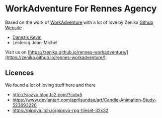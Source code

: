 # WorkAdventure For Rennes Agency


Based on the work of [WorkAdventure](https://workadventu.re) with a lot of love by Zenika [Github](https://github.com/Zenika) [Website](https://www.zenika.com/)
 * [Danezis Kevin](https://github.com/besstiolle/)
 * Leclercq Jean-Michel

Visit us on [https://zenika.github.io/rennes-workadventure/](https://zenika.github.io/rennes-workadventure/).

## Licences

We found a lot of loving stuff here and there

 * http://slazyu.blog.fc2.com/?cat=5
 * https://www.deviantart.com/aprilsundae/art/Candle-Animation-Study-523693226
 * https://pipoya.itch.io/pipoya-rpg-tileset-32x32
